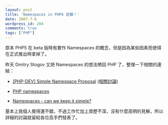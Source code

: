 ```yaml
---
layout: post
title: 'Namespaces in PHP6 逆襲！'
date: 2007-7-6
wordpress_id: 204
comments: true
tags: ["PHP"]
---
```


原本 PHP5 在 beta 版時有實作 Namespaces 的概念，但是因為某些因素而使得在正式推出時拿掉了。 

昨天 Dmitry Stogov 又把 Namespaces 的想法帶回 PHP 了，整理一下相關的連結：

* [[PHP-DEV] Simple Namespace Proposal](http://marc.info/?l=php-dev&amp;m=118355320225178&amp;w=2) ([相關討論](http://marc.info/?t=118355328300005&amp;r=1&amp;w=2))


* [PHP namespaces](http://www.rooftopsolutions.nl/article/139)

* [Namespaces - can we keep it  simple?](http://php100.wordpress.com/2007/07/05/namespaces-can-we-keep-it-simple/)



基本上我個人覺得還不錯，不過工作忙加上資歷不深，沒有什麼高明的見解，所以詳細的討論就留給各位高手們發表了。
